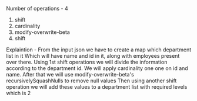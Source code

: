 Number of operations - 4
1. shift
2. cardinality
3. modify-overwrite-beta
4. shift

Explaintion -
From the input json we have to create a map which department list in it
Which will have name and id in it, along with employees present over there.
Using 1st shift operations we will divide the information according to the department id.
We will apply cardinality one one on id and name.
After that we will use modify-overwrite-beta's recursivelySquashNulls to remove null values
Then using another shift operation we will add these values to a department list with required levels which is 2